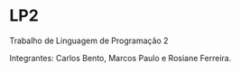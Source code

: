 # LP2
Trabalho de Linguagem de Programação 2

Integrantes: Carlos Bento, Marcos Paulo e Rosiane Ferreira.
